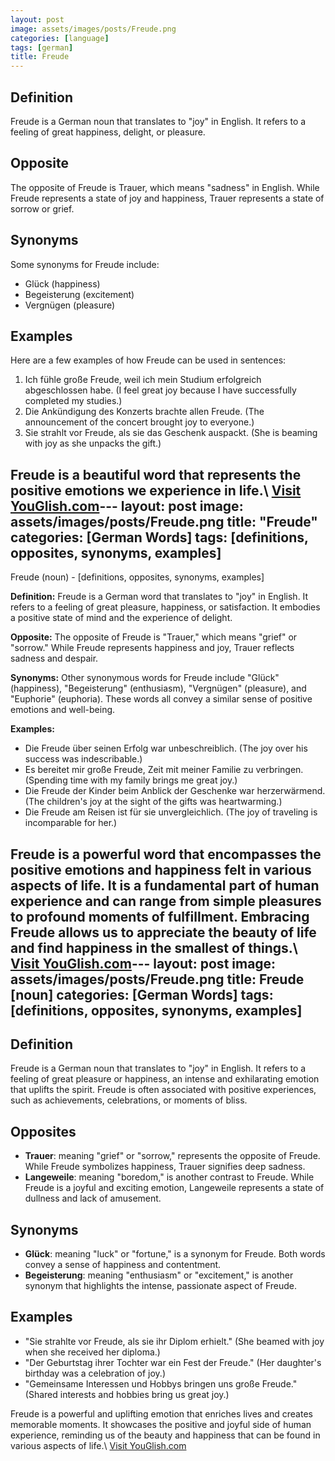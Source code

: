 ```yaml
---
layout: post
image: assets/images/posts/Freude.png
categories: [language]
tags: [german]
title: Freude
---
```


## Definition
Freude is a German noun that translates to "joy" in English. It refers to a feeling of great happiness, delight, or pleasure.

## Opposite
The opposite of Freude is Trauer, which means "sadness" in English. While Freude represents a state of joy and happiness, Trauer represents a state of sorrow or grief.

## Synonyms
Some synonyms for Freude include:

- Glück (happiness)
- Begeisterung (excitement)
- Vergnügen (pleasure)

## Examples
Here are a few examples of how Freude can be used in sentences:

1. Ich fühle große Freude, weil ich mein Studium erfolgreich abgeschlossen habe. (I feel great joy because I have successfully completed my studies.)
2. Die Ankündigung des Konzerts brachte allen Freude. (The announcement of the concert brought joy to everyone.)
3. Sie strahlt vor Freude, als sie das Geschenk auspackt. (She is beaming with joy as she unpacks the gift.)

Freude is a beautiful word that represents the positive emotions we experience in life.\ <a id="yg-widget-0" class="youglish-widget" data-query="Freude" data-lang="german" data-components="8412" data-auto-start="0" data-bkg-color="theme_light" data-title="How%20to%20pronounce%20Freude%20in%20German"  rel="nofollow" href="https://youglish.com">Visit YouGlish.com</a><script async src="https://youglish.com/public/emb/widget.js" charset="utf-8"></script>---
layout: post
image: assets/images/posts/Freude.png
title: "Freude"
categories: [German Words]
tags: [definitions, opposites, synonyms, examples]
---

Freude (noun) - [definitions, opposites, synonyms, examples]

**Definition:**
Freude is a German word that translates to "joy" in English. It refers to a feeling of great pleasure, happiness, or satisfaction. It embodies a positive state of mind and the experience of delight.

**Opposite:**
The opposite of Freude is "Trauer," which means "grief" or "sorrow." While Freude represents happiness and joy, Trauer reflects sadness and despair.

**Synonyms:**
Other synonymous words for Freude include "Glück" (happiness), "Begeisterung" (enthusiasm), "Vergnügen" (pleasure), and "Euphorie" (euphoria). These words all convey a similar sense of positive emotions and well-being.

**Examples:**
- Die Freude über seinen Erfolg war unbeschreiblich. (The joy over his success was indescribable.)
- Es bereitet mir große Freude, Zeit mit meiner Familie zu verbringen. (Spending time with my family brings me great joy.)
- Die Freude der Kinder beim Anblick der Geschenke war herzerwärmend. (The children's joy at the sight of the gifts was heartwarming.)
- Die Freude am Reisen ist für sie unvergleichlich. (The joy of traveling is incomparable for her.)

Freude is a powerful word that encompasses the positive emotions and happiness felt in various aspects of life. It is a fundamental part of human experience and can range from simple pleasures to profound moments of fulfillment. Embracing Freude allows us to appreciate the beauty of life and find happiness in the smallest of things.\ <a id="yg-widget-0" class="youglish-widget" data-query="Freude" data-lang="german" data-components="8412" data-auto-start="0" data-bkg-color="theme_light" data-title="How%20to%20pronounce%20Freude%20in%20German"  rel="nofollow" href="https://youglish.com">Visit YouGlish.com</a><script async src="https://youglish.com/public/emb/widget.js" charset="utf-8"></script>---
layout: post
image: assets/images/posts/Freude.png
title: Freude [noun]
categories: [German Words]
tags: [definitions, opposites, synonyms, examples]
---

## Definition

Freude is a German noun that translates to "joy" in English. It refers to a feeling of great pleasure or happiness, an intense and exhilarating emotion that uplifts the spirit. Freude is often associated with positive experiences, such as achievements, celebrations, or moments of bliss.

## Opposites

- **Trauer**: meaning "grief" or "sorrow," represents the opposite of Freude. While Freude symbolizes happiness, Trauer signifies deep sadness.
- **Langeweile**: meaning "boredom," is another contrast to Freude. While Freude is a joyful and exciting emotion, Langeweile represents a state of dullness and lack of amusement.

## Synonyms

- **Glück**: meaning "luck" or "fortune," is a synonym for Freude. Both words convey a sense of happiness and contentment.
- **Begeisterung**: meaning "enthusiasm" or "excitement," is another synonym that highlights the intense, passionate aspect of Freude.

## Examples

- "Sie strahlte vor Freude, als sie ihr Diplom erhielt." (She beamed with joy when she received her diploma.)
- "Der Geburtstag ihrer Tochter war ein Fest der Freude." (Her daughter's birthday was a celebration of joy.)
- "Gemeinsame Interessen und Hobbys bringen uns große Freude." (Shared interests and hobbies bring us great joy.)

Freude is a powerful and uplifting emotion that enriches lives and creates memorable moments. It showcases the positive and joyful side of human experience, reminding us of the beauty and happiness that can be found in various aspects of life.\ <a id="yg-widget-0" class="youglish-widget" data-query="Freude" data-lang="german" data-components="8412" data-auto-start="0" data-bkg-color="theme_light" data-title="How%20to%20pronounce%20Freude%20in%20German"  rel="nofollow" href="https://youglish.com">Visit YouGlish.com</a><script async src="https://youglish.com/public/emb/widget.js" charset="utf-8"></script>